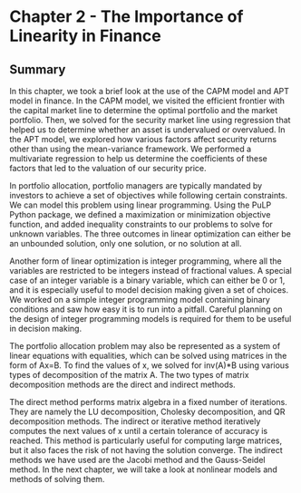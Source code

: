 # Chapter 2 - The Importance of Linearity in Finance

## Summary
In this chapter, we took a brief look at the use of the CAPM model and APT model in
finance. In the CAPM model, we visited the efficient frontier with the capital market
line to determine the optimal portfolio and the market portfolio. Then, we solved
for the security market line using regression that helped us to determine whether
an asset is undervalued or overvalued. In the APT model, we explored how various
factors affect security returns other than using the mean-variance framework. We
performed a multivariate regression to help us determine the coefficients of these
factors that led to the valuation of our security price.

In portfolio allocation, portfolio managers are typically mandated by investors to
achieve a set of objectives while following certain constraints. We can model this
problem using linear programming. Using the PuLP Python package, we defined a
maximization or minimization objective function, and added inequality constraints
to our problems to solve for unknown variables. The three outcomes in linear
optimization can either be an unbounded solution, only one solution, or no solution
at all.

Another form of linear optimization is integer programming, where all the variables
are restricted to be integers instead of fractional values. A special case of an integer
variable is a binary variable, which can either be 0 or 1, and it is especially useful
to model decision making given a set of choices. We worked on a simple integer
programming model containing binary conditions and saw how easy it is to run into
a pitfall. Careful planning on the design of integer programming models is required
for them to be useful in decision making.

The portfolio allocation problem may also be represented as a system of linear
equations with equalities, which can be solved using matrices in the form of Ax=B.
To find the values of x, we solved for inv(A)*B using various types of decomposition
of the matrix A. The two types of matrix decomposition methods are the direct and
indirect methods.

The direct method performs matrix algebra in a fixed number of
iterations. They are namely the LU decomposition, Cholesky decomposition, and
QR decomposition methods. The indirect or iterative method iteratively computes
the next values of x until a certain tolerance of accuracy is reached. This method
is particularly useful for computing large matrices, but it also faces the risk of not
having the solution converge. The indirect methods we have used are the Jacobi
method and the Gauss-Seidel method.
In the next chapter, we will take a look at nonlinear models and methods of
solving them.